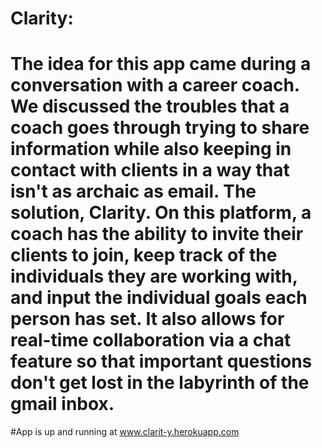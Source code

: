 # Clarity:
# The idea for this app came during a conversation with a career coach. We discussed the troubles that a coach goes through trying to share information while also keeping in contact with clients in a way that isn't as archaic as email. The solution, Clarity. On this platform, a coach has the ability to invite their clients to join, keep track of the individuals they are working with, and input the individual goals each person has set. It also allows for real-time collaboration via a chat feature so that important questions don't get lost in the labyrinth of the gmail inbox.

#App is up and running at www.clarit-y.herokuapp.com
